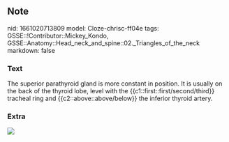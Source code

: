 ## Note
nid: 1661020713809
model: Cloze-chrisc-ff04e
tags: GSSE::!Contributor::Mickey_Kondo, GSSE::Anatomy::Head_neck_and_spine::02._Triangles_of_the_neck
markdown: false

### Text
The superior parathyroid gland is more constant in position. It is usually on the back of the thyroid lobe, level with the {{c1::first::first/second/third}} tracheal ring and {{c2::above::above/below}} the inferior thyroid artery.

### Extra
<img src="Parathyroid-Glands-and-Inferior-Thyroid-Artery.jpg">
